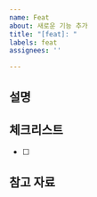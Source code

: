 ```yaml
---
name: Feat
about: 새로운 기능 추가
title: "[feat]: "
labels: feat
assignees: ''

---
```


## 설명
<!-- 진행할 작업 내용 작성 -->

## 체크리스트
- [ ]

## 참고 자료

<!-- 참고한 레퍼런스 -->
